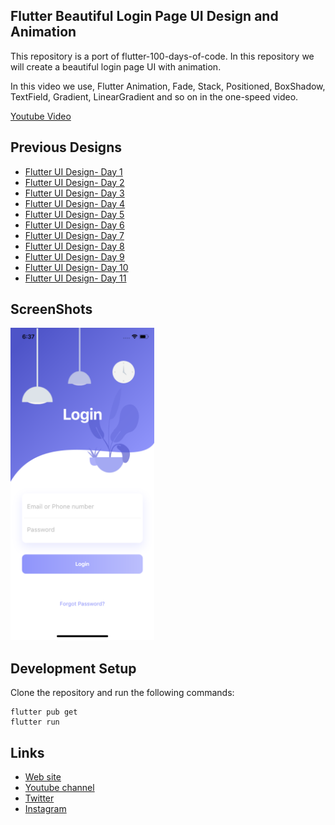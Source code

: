 ## Flutter Beautiful Login Page UI Design and Animation

This repository is a port of flutter-100-days-of-code. In this repository we will create a beautiful login page UI with animation.

In this video we use, Flutter Animation, Fade, Stack, Positioned, BoxShadow, TextField, Gradient, LinearGradient and so on in the one-speed video.

[Youtube Video](https://youtu.be/NHAIiAmxTAU)

## Previous Designs
- [Flutter UI Design- Day 1](https://github.com/afgprogrammer/flutter-inspiration-app-ui)
- [Flutter UI Design- Day 2](https://github.com/afgprogrammer/Flutter-trip-app-ui)
- [Flutter UI Design- Day 3](https://github.com/afgprogrammer/Flutter-food-delivery-app-ui)
- [Flutter UI Design- Day 4](https://github.com/afgprogrammer/Flutter-actors-profile-app-ui)
- [Flutter UI Design- Day 5](https://github.com/afgprogrammer/Flutter-ripple-map-application)
- [Flutter UI Design- Day 6](https://github.com/afgprogrammer/Flutter-page-transition-animation)
- [Flutter UI Design- Day 7](https://github.com/afgprogrammer/Flutter-button-animation)
- [Flutter UI Design- Day 8](https://github.com/afgprogrammer/Flutter-Splash-Screen-Animation)
- [Flutter UI Design- Day 9](https://github.com/afgprogrammer/Flutter-Party-Event-Application)
- [Flutter UI Design- Day 10](https://github.com/afgprogrammer/Flutter-GridView-Example-UI)
- [Flutter UI Design- Day 11](https://github.com/afgprogrammer/Flutter-Travel-Application)

## ScreenShots

<img src="assets/screenshot/one.png" height="500em" />

## Development Setup
Clone the repository and run the following commands:
```
flutter pub get
flutter run
```

## Links

* [Web site](https://afgprogrammer.com)
* [Youtube channel](https://youtube.com/afgprogrammer)
* [Twitter](https://twitter.com/afgprogrammer)
* [Instagram](https://instagram.com/afgprogrammer)
